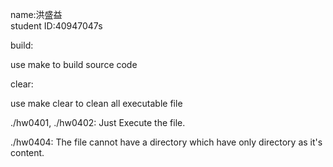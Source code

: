 name:洪盛益  
student ID:40947047s

build:

use make to build source code

clear: 

use make clear to clean all executable file

./hw0401, ./hw0402:
Just Execute the file.


./hw0404:
The file cannot have a directory which have only directory as it's content.


